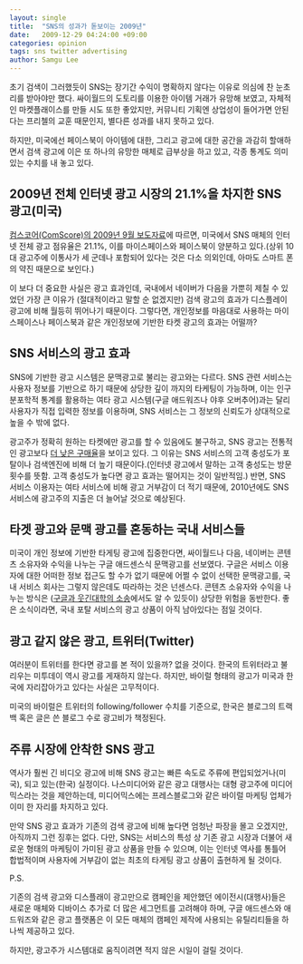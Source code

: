 ```yaml
---
layout: single
title:  "SNS의 성과가 돋보이는 2009년"
date:   2009-12-29 04:24:00 +09:00
categories: opinion
tags: sns twitter advertising
author: Samgu Lee
---
```

초기 검색이 그러했듯이 SNS는 장기간 수익이 명확하지 않다는 이유로 의심에 찬 눈초리를 받아야만 했다. 싸이월드의 도토리를 이용한 아이템 거래가 유망해 보였고, 자체적인 마켓플래이스를 만들 시도 또한 좋았지만, 커뮤니티 기획엔 상업성이 들어가면 안된다는 프리첼의 교훈 때문인지, 별다른 성과를 내지 못하고 있다.

하지만, 미국에선 페이스북이 아이템에 대한, 그리고 광고에 대한 공간을 과감히 할애하면서 검색 광고에 이은 또 하나의 유망한 매체로 급부상을 하고 있고, 각종 통계도 의미있는 수치를 내 놓고 있다.

## 2009년 전체 인터넷 광고 시장의 21.1%을 차지한 SNS 광고(미국)

[컴스코어(ComScore)의 2009년 9월 보도자료](http://www.comscore.com/Press_Events/Press_Releases/2009/9/Social_Networking_Sites_Account_for_More_than_20_Percent_of_All_U.S._Online_Display_Ad_Impressions_According_to_comScore_Ad_Metrix)에 따르면, 미국에서 SNS 매체의 인터넷 전체 광고 점유율은 21.1%, 이를 마이스페이스와 페이스북이 양분하고 있다.(상위 10대 광고주에 이통사가 세 군데나 포함되어 있다는 것은 다소 의외인데, 아마도 스마트 폰의 약진 때문으로 보인다.)

이 보다 더 중요한 사실은 광고 효과인데, 국내에서 네이버가 다음을 가뿐히 제칠 수 있었던 가장 큰 이유가 (절대적이라고 말할 순 없겠지만) 검색 광고의 효과가 디스플레이 광고에 비해 월등히 뛰어나기 때문이다. 그렇다면, 개인정보를 마음대로 사용하는 마이스페이스나 페이스북과 같은 개인정보에 기반한 타켓 광고의 효과는 어떨까?

## SNS 서비스의 광고 효과

SNS에 기반한 광고 시스템은 문맥광고로 불리는 광고와는 다르다. SNS 관련 서비스는 사용자 정보를 기반으로 하기 때문에 상당한 깊이 까지의 타케팅이 가능하며, 이는 인구분포학적 통계를 활용하는 여타 광고 시스템(구글 애드워즈나 야후 오버추어)과는 달리 사용자가 직접 입력한 정보를 이용하며, SNS 서비스는 그 정보의 신뢰도가 상대적으로 높을 수 밖에 없다.

광고주가 정확히 원하는 타켓에만 광고를 할 수 있음에도 불구하고, SNS 광고는 전통적인 광고보다 [더 낮은 구매율](http://www.idc.com/getdoc.jsp?containerId=prUS21540708)을 보이고 있다. 그 이유는 SNS 서비스의 고객 충성도가 포탈이나 검색엔진에 비해 더 높기 때문이다.(인터넷 광고에서 말하는 고객 충성도는 방문 횟수를 뜻함. 고객 충성도가 높다면 광고 효과는 떨어지는 것이 일반적임.) 반면, SNS 서비스 이용자는 여타 서비스에 비해 광고 거부감이 더 적기 때문에, 2010년에도 SNS 서비스에 광고주의 지출은 더 늘어날 것으로 예상된다.

## 타겟 광고와 문맥 광고를 혼동하는 국내 서비스들

미국이 개인 정보에 기반한 타게팅 광고에 집중한다면, 싸이월드나 다음, 네이버는 콘텐츠 소유자와 수익을 나누는 구글 애드센스식 문맥광고를 선보였다. 구글은 서비스 이용자에 대한 어떠한 정보 접근도 할 수가 없기 때문에 어쩔 수 없이 선택한 문맥광고를, 국내 서비스 회사는 그렇지 않은데도 따라하는 것은 넌센스다. 콘텐츠 소유자와 수익을 나누는 방식은 ([구글과 웃긴대학의 소송](http://www.palgle.com/2006/02/19/after_humoruniv_vs_google/)에서도 알 수 있듯이) 상당한 위험을 동반한다. 좋은 소식이라면, 국내 포탈 서비스의 광고 상품이 아직 남아있다는 점일 것이다.

## 광고 같지 않은 광고, 트위터(Twitter)

여러분이 트위터를 한다면 광고를 본 적이 있을까? 없을 것이다. 한국의 트위터라고 불리우는 미투데이 역시 광고를 게재하지 않는다. 하지만, 바이럴 형태의 광고가 미국과 한국에 자리잡아가고 있다는 사실은 고무적이다.

미국의 바이럴은 트위터의 following/follower 수치를 기준으로, 한국은 블로그의 트랙백 혹은 글은 쓴 블로그 수로 광고비가 책정된다.

## 주류 시장에 안착한 SNS 광고

역사가 훨씬 긴 비디오 광고에 비해 SNS 광고는 빠른 속도로 주류에 편입되었거나(미국), 되고 있는(한국) 실정이다. 나스미디어와 같은 광고 대행사는 대형 광고주에 미디어믹스라는 것을 제안하는데, 미디어믹스에는 프레스블로그와 같은 바이럴 마케팅 업체가 이미 한 자리를 차지하고 있다.

만약 SNS 광고 효과가 기존의 검색 광고에 비해 높다면 엄청난 파장을 몰고 오겠지만, 아직까지 그런 징후는 없다. 다만, SNS는 서비스의 특성 상 기존 광고 시장과 더불어 새로운 형태의 마케팅이 가미된 광고 상품을 만들 수 있으며, 이는 인터넷 역사를 통틀어 합법적이며 사용자에 거부감이 없는 최초의 타게팅 광고 상품이 출현하게 될 것이다.

P.S.

기존의 검색 광고와 디스플래이 광고만으로 캠페인을 제안했던 에이전시(대행사)들은 새로운 매체와 디바이스 추가로 더 많은 세그먼트를 고려해야 하며, 구글 애드센스와 애드워즈와 같은 광고 플랫폼은 이 모든 매체의 캠페인 제작에 사용되는 유틸리티들을 하나씩 제공하고 있다.

하지만, 광고주가 시스템대로 움직이려면 적지 않은 시일이 걸릴 것이다.
